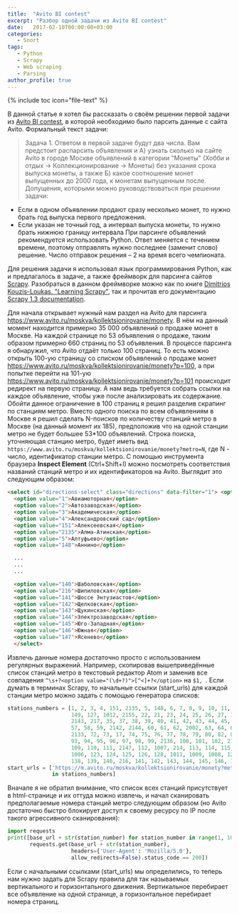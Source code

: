 ```yaml
---
title:  "Avito BI contest"
excerpt: "Разбор одной задачи из Avito BI contest"
date:   2017-02-10T00:00:00+03:00
categories:
   - Snort
tags:
   - Python
   - Scrapy
   - Web scraping
   - Parsing
author_profile: true
---
```


{% include toc icon="file-text" %}

В данной статье я хотел бы рассказать о своём решении первой задачи из [Avito BI contest](https://boosters.pro/champ_4), в которой необходимо было парсить данные с сайта Avito. Формальный текст задачи:

>Задача 1.
Ответом в первой задаче будут два числа. Вам предстоит распарсить объявления и А) узнать сколько на сайте Avito в городе Москве объявлений в категории "Монеты" (Хобби и отдых -> Коллекционирование -> Монеты) без указания срока выпуска монеты, а также Б) какое соотношение монет выпущенных до 2000 года, к монетам выпущенным после.
Допущения, которыми можно руководствоваться при решении задачи:
- Если в одном объявлении продают сразу несколько монет, то нужно брать год выпуска первого предложения.
- Если указан не точный год, а интервал выпуска монеты, то нужно брать нижнюю границу интервала
При парсинге объявлений рекомендуется использовать Python.
Ответ меняется с течением времени, поэтому отправлять нужно последнее (заменит слово) решение.
Число отправок решения – 2 на время всего чемпионата.


Для решения задачи я использовал язык программирования Python, как и предлагалось в задаче, а также фреймворк для парсинга сайтов [Scrapy](https://scrapy.org). Разобраться в данном фреймворке можно как по книге [Dimitrios Kouzis-Loukas, "Learning Scrapy"](http://scrapybook.com/), так и прочитав его документацию [Scrapy 1.3 documentation](https://doc.scrapy.org/en/latest/).

Для начала открывает нужный нам раздел на Avito для парсинга https://www.avito.ru/moskva/kollektsionirovanie/monety. В нём на данный момент находится примерно 35 000 объявлений о продаже монет в Москве. На каждой странице по 53 объявления о продаже, таким образом примерно 660 страниц по 53 объявления. В процессе парсинга я обнаружил, что Avito отдаёт только 100 страниц. То есть можно открыть 100-ую страницу со списком объявлений о продаже монет https://www.avito.ru/moskva/kollektsionirovanie/monety?p=100, а при попытке перейти на 101-ую https://www.avito.ru/moskva/kollektsionirovanie/monety?p=101 происходит редирект на первую страницу. А нам ведь требуется собрать ссылки на каждое объявление, чтобы уже после анализировать их содержание. Обойти данное ограничение в 100 страниц я решил разделив скрапинг по станциям метро. Вместо одного поиска по всем объявлениям в Москве я решил сделать N-поисков по количеству станций метро в Москве (на данный момент их 185), предположив что на одной станции метро не будет большее 53*100 объявлений. Строка поиска, уточняющая станцию метро, будет иметь вид `https://www.avito.ru/moskva/kollektsionirovanie/monety?metro=N`, где N - число, идентификатор станции метро. С помощью инструмента браузера **Inspect Element** (Ctrl+Shift+I) можно посмотреть соответствия названий станций метро и их идентификаторов на Avito. Выглядит это следующим образом:

```html
<select id="directions-select" class="directions" data-filter="1"> <option data-prev-alias="metro" value="">Станция метро</option>
  <option value="1">Авиамоторная</option>
  <option value="2">Автозаводская</option>
  <option value="3">Академическая</option>
  <option value="4">Александровский сад</option>
  <option value="151">Алексеевская</option>
  <option value="2135">Алма-Атинская</option>
  <option value="5">Алтуфьево</option>
  <option value="148">Аннино</option>

  ...
  ...
  ...

  <option value="140">Шаболовская</option>
  <option value="216">Шипиловская</option>
  <option value="141">Шоссе Энтузиастов</option>
  <option value="142">Щелковская</option>
  <option value="143">Щукинская</option>
  <option value="144">Электрозаводская</option>
  <option value="145">Юго-Западная</option>
  <option value="146">Южная</option>
  <option value="147">Ясенево</option>
  </select>
```

Извлечь данные номера достаточно просто с использованием регулярных выражений. Например, скопировав вышеприведённые список станций метро в текстовый редактор Atom и заменив все совпадения `^\s+?<option value="(\d+?)">[^<]+?</option>` на `$1, `. Если думать в терминах Scrapy, то начальные ссылки (start_urls) для каждой станции метро можно задать с помощью генератора списков:

```python
stations_numbers = [1, 2, 3, 4, 151, 2135, 5, 148, 6, 7, 8, 9, 10, 11, 12, 13, 14, 15, 16, 2145, 215, 18, 19, 20, 1010,
                    149, 127, 1012, 2155, 22, 21, 23, 24, 25, 26, 27, 1003, 28, 152, 29, 2146, 30, 31, 32, 33, 2001, 34,
                    2143, 217, 35, 37, 38, 39, 40, 41, 42, 43, 44, 45, 46, 2151, 47, 48, 49, 50, 51, 52, 53, 54, 55, 56,
                    57, 58, 59, 2142, 2144, 60, 61, 62, 2002, 63, 64, 65, 1004, 66, 1001, 67, 1002, 68, 69, 70, 71,
                    2133, 72, 73, 17, 74, 75, 76, 77, 78, 79, 80, 82, 81, 36, 83, 84, 85, 86, 87, 88, 89, 90, 91, 92,
                    93, 94, 95, 96, 97, 98, 99, 2136, 100, 101, 102, 2149, 103, 104, 2150, 105, 106, 107, 108, 1005,
                    109, 110, 111, 2147, 112, 1007, 214, 113, 114, 115, 116, 117, 118, 119, 120, 2152, 121, 122, 2148,
                    1006, 123, 124, 125, 126, 128, 1011, 1009, 1008, 129, 130, 131, 2154, 132, 133, 134, 135, 136, 137,
                    138, 139, 140, 216, 141, 142, 143, 144, 145, 146, 147]
start_urls = ['https://m.avito.ru/moskva/kollektsionirovanie/monety?metro=' + str(station_number) for station_number
              in stations_numbers]
```

Вначале я не обратил внимание, что список всех станций присутствует в html-странице и их оттуда можно извлечь, и начал сканировать предполагаемые номера станций метро следующим образом (но Avito достаточно быстро блокирует доступ к своему ресурсу по IP после такого агрессивного сканирования):

```python
import requests
print([base_url + str(station_number) for station_number in range(1, 10000) if
       requests.get(base_url + str(station_number),
                    headers={'User-Agent': 'Mozilla/5.0'},
                    allow_redirects=False).status_code == 200])
```

Если с начальными ссылками (start_urls) мы определились, то теперь нам нужно задать для Scrapy правила для так называемых вертикального и горизонтального движения. Вертикальное перебирает все объявление на одной странице, а горизонтальное перебирает номера страниц.
